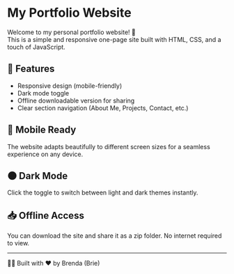 # My Portfolio Website

Welcome to my personal portfolio website! 👋  
This is a simple and responsive one-page site built with HTML, CSS, and a touch of JavaScript.

## 🌟 Features
- Responsive design (mobile-friendly)
- Dark mode toggle
- Offline downloadable version for sharing
- Clear section navigation (About Me, Projects, Contact, etc.)

## 📱 Mobile Ready
The website adapts beautifully to different screen sizes for a seamless experience on any device.

## 🌑 Dark Mode
Click the toggle to switch between light and dark themes instantly.

## 📥 Offline Access
You can download the site and share it as a zip folder. No internet required to view.

---

👩‍💻 Built with ❤️ by Brenda (Brie)



